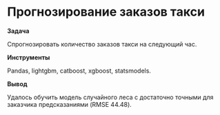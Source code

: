 #  Прогнозирование заказов такси

**Задача**

Спрогнозировать количество заказов такси на следующий час. 

**Инструменты**

Pandas, lightgbm, catboost, xgboost, statsmodels.

**Вывод**

Удалось обучить модель случайного леса с достаточно точными для заказчика предсказаниями (RMSE 44.48).
